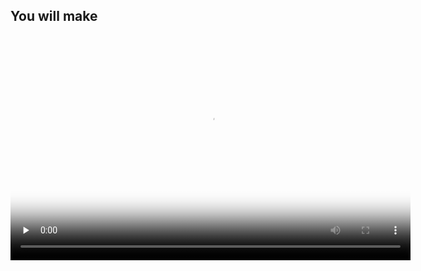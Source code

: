 ## You will make

<video width="640" height="360" controls preload="none" poster="images/space-talk-placeholder.png">
<source src="images/space-talk-animation.mp4" type="video/mp4">
Your browser does not support WebM video, try FireFox or Chrome
</video>



